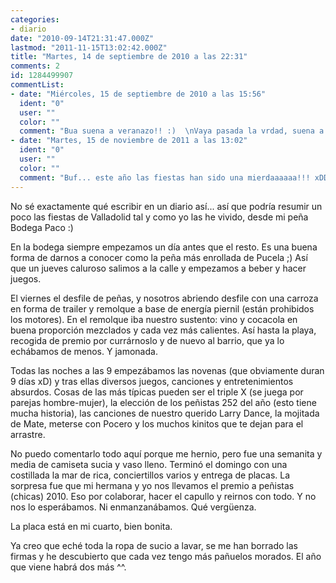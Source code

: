 ```yaml
---
categories:
- diario
date: "2010-09-14T21:31:47.000Z"
lastmod: "2011-11-15T13:02:42.000Z"
title: "Martes, 14 de septiembre de 2010 a las 22:31"
comments: 2
id: 1284499907
commentList:
- date: "Miércoles, 15 de septiembre de 2010 a las 15:56"
  ident: "0"
  user: ""
  color: ""
  comment: "Bua suena a veranazo!! :)  \nVaya pasada la vrdad, suena a que habra que ir de fiesta a Valladolid el año que viene!"
- date: "Martes, 15 de noviembre de 2011 a las 13:02"
  ident: "0"
  user: ""
  color: ""
  comment: "Buf... este año las fiestas han sido una mierdaaaaaa!!! xDDD Vaya cambio de un año a otro."
---
```


No sé exactamente qué escribir en un diario así... así que podría resumir un poco las fiestas de Valladolid tal y como yo las he vivido, desde mi peña Bodega Paco :)  
  
En la bodega siempre empezamos un día antes que el resto. Es una buena forma de darnos a conocer como la peña más enrollada de Pucela ;) Así que un jueves caluroso salimos a la calle y empezamos a beber y hacer juegos.   
  
El viernes el desfile de peñas, y nosotros abriendo desfile con una carroza en forma de trailer y remolque a base de energía piernil (están prohibidos los motores). En el remolque iba nuestro sustento: vino y cocacola en buena proporción mezclados y cada vez más calientes. Así hasta la playa, recogida de premio por currárnoslo y de nuevo al barrio, que ya lo echábamos de menos. Y jamonada.  
  
Todas las noches a las 9 empezábamos las novenas (que obviamente duran 9 días xD) y tras ellas diversos juegos, canciones y entretenimientos absurdos. Cosas de las más típicas pueden ser el triple X (se juega por parejas hombre-mujer), la elección de los peñistas 252 del año (esto tiene mucha historia), las canciones de nuestro querido Larry Dance, la mojitada de Mate, meterse con Pocero y los muchos kinitos que te dejan para el arrastre.  
  
No puedo comentarlo todo aquí porque me hernio, pero fue una semanita y media de camiseta sucia y vaso lleno. Terminó el domingo con una costillada la mar de rica, conciertillos varios y entrega de placas. La sorpresa fue que mi hermana y yo nos llevamos el premio a peñistas (chicas) 2010. Eso por colaborar, hacer el capullo y reirnos con todo. Y no nos lo esperábamos. Ni enmanzanábamos. Qué vergüenza.  
  
La placa está en mi cuarto, bien bonita.  
  
Ya creo que eché toda la ropa de sucio a lavar, se me han borrado las firmas y he descubierto que cada vez tengo más pañuelos morados. El año que viene habrá dos más ^^.
